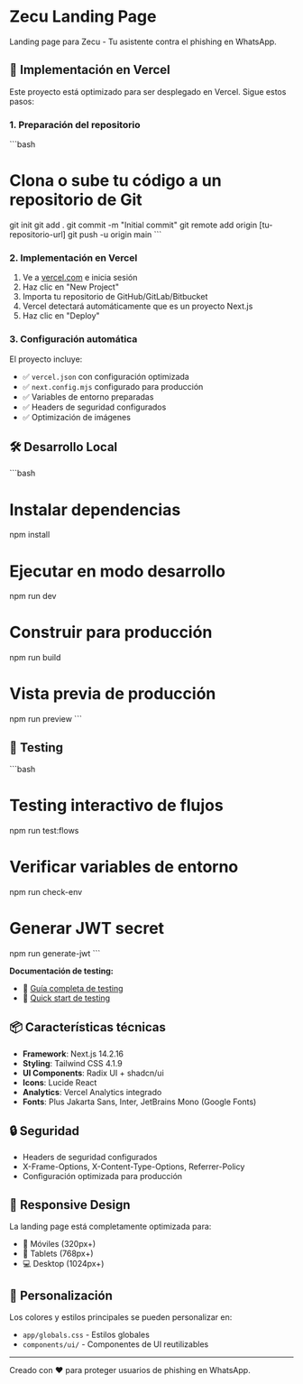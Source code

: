 # Zecu Landing Page

Landing page para Zecu - Tu asistente contra el phishing en WhatsApp.

## 🚀 Implementación en Vercel

Este proyecto está optimizado para ser desplegado en Vercel. Sigue estos pasos:

### 1. Preparación del repositorio

\`\`\`bash

# Clona o sube tu código a un repositorio de Git

git init
git add .
git commit -m "Initial commit"
git remote add origin [tu-repositorio-url]
git push -u origin main
\`\`\`

### 2. Implementación en Vercel

1. Ve a [vercel.com](https://vercel.com) e inicia sesión
2. Haz clic en "New Project"
3. Importa tu repositorio de GitHub/GitLab/Bitbucket
4. Vercel detectará automáticamente que es un proyecto Next.js
5. Haz clic en "Deploy"

### 3. Configuración automática

El proyecto incluye:

- ✅ `vercel.json` con configuración optimizada
- ✅ `next.config.mjs` configurado para producción
- ✅ Variables de entorno preparadas
- ✅ Headers de seguridad configurados
- ✅ Optimización de imágenes

## 🛠️ Desarrollo Local

\`\`\`bash

# Instalar dependencias

npm install

# Ejecutar en modo desarrollo

npm run dev

# Construir para producción

npm run build

# Vista previa de producción

npm run preview
\`\`\`

## 🧪 Testing

\`\`\`bash

# Testing interactivo de flujos

npm run test:flows

# Verificar variables de entorno

npm run check-env

# Generar JWT secret

npm run generate-jwt
\`\`\`

**Documentación de testing:**

- 📖 [Guía completa de testing](docs/TESTING_FLOWS_GUIDE.md)
- 🚀 [Quick start de testing](docs/TESTING_QUICK_START.md)

## 📦 Características técnicas

- **Framework**: Next.js 14.2.16
- **Styling**: Tailwind CSS 4.1.9
- **UI Components**: Radix UI + shadcn/ui
- **Icons**: Lucide React
- **Analytics**: Vercel Analytics integrado
- **Fonts**: Plus Jakarta Sans, Inter, JetBrains Mono (Google Fonts)

## 🔒 Seguridad

- Headers de seguridad configurados
- X-Frame-Options, X-Content-Type-Options, Referrer-Policy
- Configuración optimizada para producción

## 📱 Responsive Design

La landing page está completamente optimizada para:

- 📱 Móviles (320px+)
- 📱 Tablets (768px+)
- 💻 Desktop (1024px+)

## 🎨 Personalización

Los colores y estilos principales se pueden personalizar en:

- `app/globals.css` - Estilos globales
- `components/ui/` - Componentes de UI reutilizables

---

Creado con ❤️ para proteger usuarios de phishing en WhatsApp.

<!-- Deploy fix: Eliminado vercel.json problemático -->
